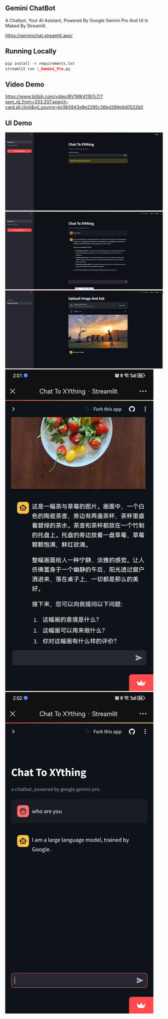 
## Gemini ChatBot
A Chatbot, Your AI Asistant, Powered By Google Gemini Pro And UI Is Maked By Streamlit.

https://geminichat.streamlit.app/

## Running Locally
```python
pip install -r requirements.txt
streamlit run 1_Gemini_Pro.py
```

## Video Demo

https://www.bilibili.com/video/BV1MK41187c7/?spm_id_from=333.337.search-card.all.click&vd_source=bc9b5843e8e2295c36bd289e6d0522b0

## UI Demo
<img src="resource/1.png" >
<img src="resource/2.png" >
<img src="resource/3.png" >
<img src="resource/4.jpg" >
<img src="resource/5.jpg" >



